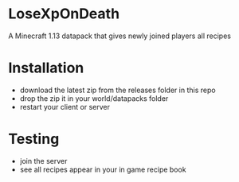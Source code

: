 # LoseXpOnDeath
A Minecraft 1.13 datapack that gives newly joined players all recipes

# Installation
* download the latest zip from the releases folder in this repo
* drop the zip it in your world/datapacks folder
* restart your client or server

# Testing
* join the server
* see all recipes appear in your in game recipe book
